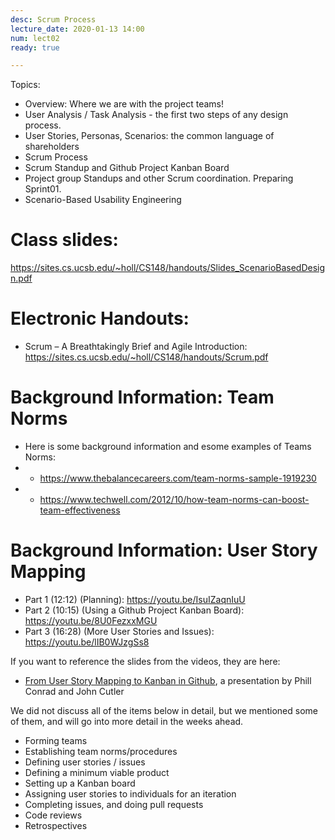 ```yaml
---
desc: Scrum Process
lecture_date: 2020-01-13 14:00
num: lect02
ready: true

---
```



Topics: 
* Overview: Where we are with the project teams! 
* User Analysis / Task Analysis - the first two steps of any design process. 
* User Stories, Personas, Scenarios: the common language of shareholders 
* Scrum Process 
* Scrum Standup and Github Project Kanban Board 
* Project group Standups and other Scrum coordination. Preparing Sprint01.
* Scenario-Based Usability Engineering

# Class slides: 

<https://sites.cs.ucsb.edu/~holl/CS148/handouts/Slides_ScenarioBasedDesign.pdf>

# Electronic Handouts:
* Scrum – A Breathtakingly Brief and Agile Introduction: <https://sites.cs.ucsb.edu/~holl/CS148/handouts/Scrum.pdf>
	
# Background Information: Team Norms 
* Here is some background information and esome examples of Teams Norms:
* * https://www.thebalancecareers.com/team-norms-sample-1919230
* * https://www.techwell.com/2012/10/how-team-norms-can-boost-team-effectiveness 

# Background Information: User Story Mapping

* Part 1 (12:12) (Planning): <https://youtu.be/IsuIZaqnIuU>
* Part 2 (10:15) (Using a Github Project Kanban Board): <https://youtu.be/8U0FezxxMGU>
* Part 3 (16:28) (More User Stories and Issues): <https://youtu.be/lIB0WJzgSs8>

If you want to reference the slides from the videos, they are here: 
* [From User Story Mapping to Kanban in Github](https://docs.google.com/presentation/d/1UD5qIm5njZFF2s8OvCJdJPnsR_VvnavcZRP9cXRqRNw/edit?usp=sharing), a presentation by Phill Conrad and John Cutler

We did not discuss all of the items below in detail, but we mentioned some of them, and will go into more detail
in the weeks ahead.

* Forming teams
* Establishing team norms/procedures 
* Defining user stories / issues
* Defining a minimum viable product
* Setting up a Kanban board
* Assigning user stories to individuals for an iteration
* Completing issues, and doing pull requests
* Code reviews
* Retrospectives